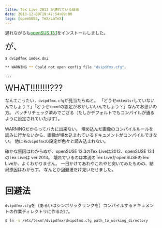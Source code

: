 ```yaml
---
title: Tex Live 2013 が壊れている疑惑
date: 2013-12-09T19:47:54+09:00
tags: [openSUSE, TeX/LaTeX]
---
```


遅れながらも[<span style="color: #008800">openSUS 13.1</span>](http://software.opensuse.org/131/ja)をインストールしました。

<span style="font-size:200%">が、</span>

```sh
$ dvipdfmx index.dvi

** WARNING ** Could not open config file "dvipdfmx.cfg".

...
```

<span style="font-size:200%">WHAT!!!!!!!!???</span>

なんてこったい，`dvipdfmx.cfg`が見当たらぬと。
「どうせ`mktexlsr`していないんでしょう？」「どうせ`texmf`の設定がおかしいいんでしょう？」なんてお思いの方。
バッチリチェック済みでござる（たしかデフォルトでもコンパイルが通るように設定されていたはず）。

WARNINGだからってバカに出来ない。
埋め込んだ画像のコンパイルルールを読みに行かないから、画像が埋め込まれているドキュメントがコンパイルできない。
他にも`dvipdfmx`の設定が色々と読み込まれない。

確かな原因はわからぬが、openSUSE 12\.3のTex Liveは2012、openSUSE 13\.1のTex Liveは ver\.2013。
壊れているのは本流のTex LiveかopenSUSEのTex Liveか、よくわかりません。
一日かけてあれやこれやと突いてみたものの、結局原因はわからず。
なんとか回避法だけ見いだせました。

# 回避法

`dvipdfmx.cfg`を（あるいはシンボリックリンクを）コンパイルするドキュメントの作業ディレクトリに作るだけ。

```sh
$ ln -s /etc/texmf/dvipdfmx/dvipdfmx.cfg path_to_working_directory
```

